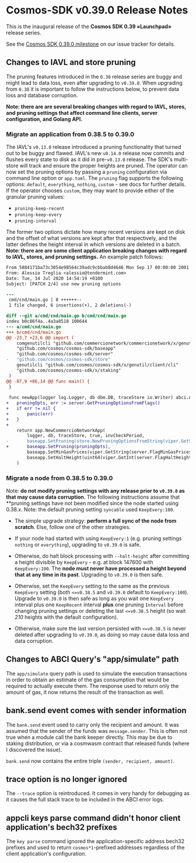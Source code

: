 # Cosmos-SDK v0.39.0 Release Notes

This is the inaugural release of the **Cosmos SDK 0.39 «Launchpad»** release series.

See the [Cosmos SDK 0.39.0 milestone](https://github.com/cosmos/cosmos-sdk/milestone/27?closed=1) on our issue tracker for details.

## Changes to IAVL and store pruning

The pruning features introduced in the `0.38` release series are buggy and might lead to data loss,
even after upgrading to `v0.39.0`. When upgrading from `0.38` it is important to follow the instructions
below, to prevent data loss and database corruption.

**Note: there are are several breaking changes with regard to IAVL, stores, and pruning settings that affect command line clients, server configuration, and Golang API.**

### Migrate an application from 0.38.5 to 0.39.0

The IAVL's `v0.13.0` release introduced a pruning functionality that turned out to be buggy and flawed.
IAVL's new `v0.14.0` release now commits and flushes every state to disk as it did in pre-`v0.13.0` release.
The SDK's multi-store will track and ensure the proper heights are pruned. The operator can now set the pruning
options by passing a `pruning` configuration via command line option or `app.toml`. The `pruning` flag supports the following
options: `default`, `everything`, `nothing`, `custom` - see docs for further details. If the operator chooses `custom`, they
may want to provide either of the granular pruning values:
- `pruning-keep-recent`
- `pruning-keep-every`
- `pruning-interval`

The former two options dictate how many recent versions are kept on disk and the offset of what versions are kept after that
respectively, and the latter defines the height interval in which versions are deleted in a batch. **Note: there are are some
client application breaking changes with regard to IAVL, stores, and pruning settings.** An example patch follows:

```patch
From 5884171ba73c3054e98564c39adc9cbbab8d4646 Mon Sep 17 00:00:00 2001
From: Alessio Treglia <alessio@tendermint.com>
Date: Tue, 14 Jul 2020 14:54:19 +0100
Subject: [PATCH 2/4] use new pruning options

---
 cmd/cnd/main.go | 8 ++++++--
 1 file changed, 6 insertions(+), 2 deletions(-)

diff --git a/cmd/cnd/main.go b/cmd/cnd/main.go
index b0c86f4a..4a3a8518 100644
--- a/cmd/cnd/main.go
+++ b/cmd/cnd/main.go
@@ -23,7 +23,6 @@ import (
 	comgenutilcli "github.com/commercionetwork/commercionetwork/x/genutil/client/cli"
 	"github.com/cosmos/cosmos-sdk/baseapp"
 	"github.com/cosmos/cosmos-sdk/server"
-	"github.com/cosmos/cosmos-sdk/store"
 	genutilcli "github.com/cosmos/cosmos-sdk/x/genutil/client/cli"
 	"github.com/cosmos/cosmos-sdk/x/staking"
 )
@@ -87,9 +86,14 @@ func main() {
 }
 
 func newApp(logger log.Logger, db dbm.DB, traceStore io.Writer) abci.Application {
+	pruningOpts, err := server.GetPruningOptionsFromFlags()
+	if err != nil {
+		panic(err)
+	}
+
 	return app.NewCommercioNetworkApp(
 		logger, db, traceStore, true, invCheckPeriod,
-		baseapp.SetPruning(store.NewPruningOptionsFromString(viper.GetString("pruning"))),
+		baseapp.SetPruning(pruningOpts),
 		baseapp.SetMinGasPrices(viper.GetString(server.FlagMinGasPrices)),
 		baseapp.SetHaltHeight(uint64(viper.GetInt(server.FlagHaltHeight))),
 	)
```


### Migrate a node from 0.38.5 to 0.39.0

Note: **do not modify pruning settings with any release prior to `v0.39.0` as that may cause data corruption**.
The following instructions assume that **pruning settings have not been modified since the node started using 0.38.x. Note: the default pruning setting `syncable` used `KeepEvery:100`.

* The simple upgrade strategy: **perform a full sync of the node from scratch**. Else, follow one of the other strategies.

* If your node had started with using `KeepEvery:1` (e.g. pruning settings `nothing` or `everything`), upgrading to `v0.39.0` is safe.

* Otherwise, do halt block processing with `--halt-height` after committing a height divisible by `KeepEvery` - e.g. at block 147600 with `KeepEvery:100`. The **node must never have processed a height beyond that at any time in its past**. Upgrading to `v0.39.0` is then safe.

* Otherwise, set the `KeepEvery` setting to the same as the previous `KeepEvery` setting (both `<=v0.38.5` and `v0.39.0` default to `KeepEvery:100`). Upgrade to `v0.39.0` is then safe as long as you wait one `KeepEvery` interval plus one `KeepRecent` interval **plus** one pruning `Interval` before changing pruning settings or deleting the last `<=v0.38.5` height (so wait *210* heights with the default configuration).

* Otherwise, make sure the last version persisted with `<=v0.38.5` is never deleted after upgrading to `v0.39.0`, as doing so may cause data loss and data corruption.

## Changes to ABCI Query's "app/simulate" path

The `app/simulate` query path is used to simulate the execution transactions in order to obtain an estimate
of the gas consumption that would be required to actually execute them. The response used to return only
the amount of gas, it now returns the result of the transaction as well.

## bank.send event comes with sender information

The `bank.send` event used to carry only the recipient and amount. It was assumed that the sender of the funds was `message.sender`.
This is often not true when a module call the bank keeper directly. This may be due to staking distribution, or via a cosmwasm contract that released funds (where I discovered the issue).

`bank.send` now contains the entire triple `(sender, recipient, amount)`.

## trace option is no longer ignored

The `--trace` option is reintroduced. It comes in very handy for debugging as it causes the full stack trace to be included in the ABCI error logs.

## appcli keys parse command didn't honor client application's bech32 prefixes

The `key parse` command ignored the application-specific address bech32
prefixes and used to return `cosmos*1`-prefixed addresses regardless
of the client application's configuration.
